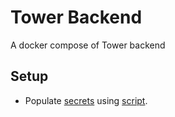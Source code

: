 # Tower Backend

A docker compose of Tower backend


## Setup

* Populate [secrets](./secrets) using [script](./secrets/generate_secrets.py).
